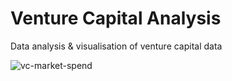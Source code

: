 # Venture Capital Analysis

Data analysis &amp; visualisation of venture capital data

![vc-market-spend](https://user-images.githubusercontent.com/57259205/222727378-be6cbe93-5ce1-4117-a85f-5efdf047cc82.png)
